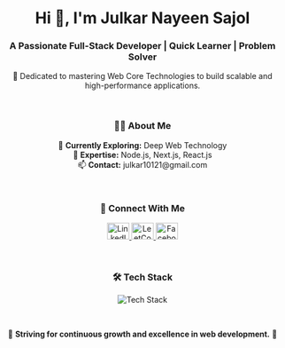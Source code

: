<h1 align="center">Hi 👋, I'm Julkar Nayeen Sajol</h1>
<h3 align="center">A Passionate Full-Stack Developer | Quick Learner | Problem Solver</h3>

<p align="center">
🚀 Dedicated to mastering Web Core Technologies to build scalable and high-performance applications.
</p>
<br/>

<h3 align="center">👨‍💻 About Me</h3>

<p align="center">
 🌱 <strong>Currently Exploring:</strong> Deep Web Technology <br/>
 💬 <strong>Expertise:</strong> Node.js, Next.js, React.js <br/>
 📫 <strong>Contact:</strong> julkar10121@gmail.com
</p>

<br/>

<h3 align="center">🔗 Connect With Me</h3>

<p align="center">
  <a href="https://www.linkedin.com/in/zulqarnain-sajol-821959198/" target="_blank">
    <img src="https://raw.githubusercontent.com/rahuldkjain/github-profile-readme-generator/master/src/images/icons/Social/linked-in-alt.svg" alt="LinkedIn" height="30" width="40"/>
  </a>
  <a href="https://leetcode.com/Jn_Sajol/" target="_blank">
    <img src="https://raw.githubusercontent.com/rahuldkjain/github-profile-readme-generator/master/src/images/icons/Social/leet-code.svg" alt="LeetCode" height="30" width="40"/>
  </a>
  <a href="https://www.facebook.com/julkernaine.sajol" target="_blank">
    <img src="https://raw.githubusercontent.com/rahuldkjain/github-profile-readme-generator/master/src/images/icons/Social/facebook.svg" alt="Facebook" height="30" width="40"/>
  </a>
</p>

<br/>
<h3 align="center">🛠 Tech Stack</h3>

<p align="center">
  <img src="https://skillicons.dev/icons?i=js,ts,react,nextjs,nodejs,express,mongodb,postgres,tailwind,git,github" alt="Tech Stack" />
</p>

<br/>
<p align="center">
🎯 <strong>Striving for continuous growth and excellence in web development.</strong> 🚀  
</p>
